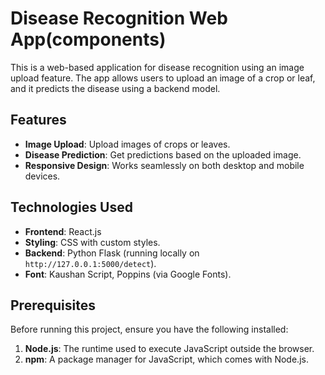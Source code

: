 # Disease Recognition Web App(components)

This is a web-based application for disease recognition using an image upload feature. The app allows users to upload an image of a crop or leaf, and it predicts the disease using a backend model.

## Features

- **Image Upload**: Upload images of crops or leaves.
- **Disease Prediction**: Get predictions based on the uploaded image.
- **Responsive Design**: Works seamlessly on both desktop and mobile devices.

## Technologies Used

- **Frontend**: React.js
- **Styling**: CSS with custom styles.
- **Backend**: Python Flask (running locally on `http://127.0.0.1:5000/detect`).
- **Font**: Kaushan Script, Poppins (via Google Fonts).

## Prerequisites

Before running this project, ensure you have the following installed:

1. **Node.js**: The runtime used to execute JavaScript outside the browser.
2. **npm**: A package manager for JavaScript, which comes with Node.js.
